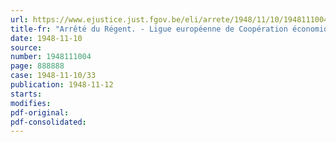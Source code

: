 ```yaml
---
url: https://www.ejustice.just.fgov.be/eli/arrete/1948/11/10/1948111004/justel
title-fr: "Arrêté du Régent. - Ligue européenne de Coopération économique. -Personnification civile"
date: 1948-11-10
source:
number: 1948111004
page: 888888
case: 1948-11-10/33
publication: 1948-11-12
starts:
modifies:
pdf-original:
pdf-consolidated:
---
```


